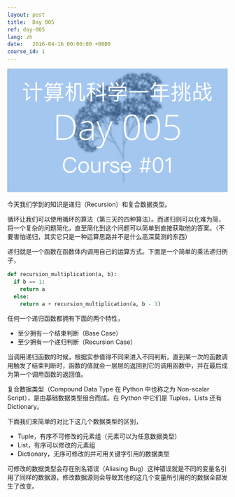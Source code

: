 ```yaml
---
layout: post
title:  Day 005
ref: day-005
lang: zh
date:   2016-04-16 00:00:00 +0800
course_id: 1
---
```


![](/images/Day005.png)

今天我们学到的知识是递归（Recursion）和复合数据类型。

循环让我们可以使用循环的算法（第三天的四种算法）。而递归则可以化难为简，将一个复杂的问题简化，直至简化到这个问题可以简单到直接获取他的答案。（不要害怕递归，其实它只是一种运算思路并不是什么高深莫测的东西）

递归就是一个函数在函数体内调用自己的运算方式。下面是一个简单的乘法递归例子，

```python
def recursion_multiplication(a, b):
  if b == 1:
    return a
  else:
    return a + recursion_multiplication(a, b - 1)
```

任何一个递归函数都拥有下面的两个特性，

- 至少拥有一个结束判断（Base Case）
- 至少拥有一个递归判断（Recursion Case）

当调用递归函数的时候，根据实参值得不同来进入不同判断，直到某一次的函数调用触发了结束判断时，函数的值就会一层层的返回到它的调用函数中，并在最后成为第一个调用函数的返回值。

复合数据类型（Compound Data Type 在 Python 中也称之为 Non-scalar Script），是由基础数据类型组合而成。在 Python 中它们是 Tuples，Lists 还有 Dictionary。

下面我们来简单的对比下这几个数据类型的区别，

- Tuple，有序不可修改的元素组（元素可以为任意数据类型）
- List，有序可以修改的元素组
- Dictionary，无序可修改的并可用关键字引用的数据类型

可修改的数据类型会存在别名错误（Aliasing Bug）这种错误就是不同的变量名引用了同样的数据源，修改数据源则会导致其他的这几个变量所引用的的数据全部发生了改变。
